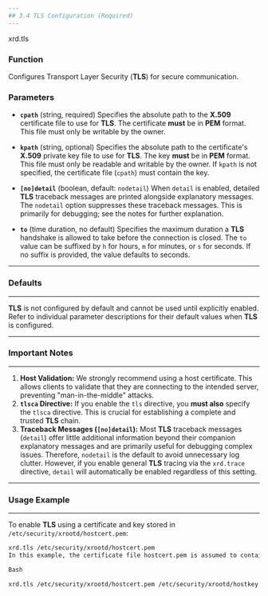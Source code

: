 ```yaml
---
## 3.4 TLS Configuration (Required)
---
```


xrd.tls 


### Function
Configures Transport Layer Security (**TLS**) for secure communication.

### Parameters

* **`cpath`** (string, required)
    Specifies the absolute path to the **X.509** certificate file to use for **TLS**. The certificate **must** be in **PEM** format. This file must only be writable by the owner.

* **`kpath`** (string, optional)
    Specifies the absolute path to the certificate's **X.509** private key file to use for **TLS**. The key **must** be in **PEM** format. This file must only be readable and writable by the owner. If `kpath` is not specified, the certificate file (`cpath`) must contain the key.

* **`[no]detail`** (boolean, default: `nodetail`)
    When `detail` is enabled, detailed **TLS** traceback messages are printed alongside explanatory messages. The `nodetail` option suppresses these traceback messages. This is primarily for debugging; see the notes for further explanation.

* **`to`** (time duration, no default)
    Specifies the maximum duration a **TLS** handshake is allowed to take before the connection is closed. The `to` value can be suffixed by `h` for hours, `m` for minutes, or `s` for seconds. If no suffix is provided, the value defaults to seconds.

---
### Defaults
---
**TLS** is not configured by default and cannot be used until explicitly enabled. Refer to individual parameter descriptions for their default values when **TLS** is configured.

---
### Important Notes
---
1.  **Host Validation:** We strongly recommend using a host certificate. This allows clients to validate that they are connecting to the intended server, preventing "man-in-the-middle" attacks.
2.  **`tlsca` Directive:** If you enable the `tls` directive, you **must also** specify the `tlsca` directive. This is crucial for establishing a complete and trusted **TLS** chain.
3.  **Traceback Messages (`[no]detail`):** Most **TLS** traceback messages (`detail`) offer little additional information beyond their companion explanatory messages and are primarily useful for debugging complex issues. Therefore, `nodetail` is the default to avoid unnecessary log clutter. However, if you enable general **TLS** tracing via the `xrd.trace` directive, `detail` will automatically be enabled regardless of this setting.

---
### Usage Example
---
To enable **TLS** using a certificate and key stored in `/etc/security/xrootd/hostcert.pem`:

```bash
xrd.tls /etc/security/xrootd/hostcert.pem
In this example, the certificate file hostcert.pem is assumed to contain both the certificate and its private key. If the key were in a separate file, say /etc/security/xrootd/hostkey.pem, the command would be:

Bash

xrd.tls /etc/security/xrootd/hostcert.pem /etc/security/xrootd/hostkey.pem